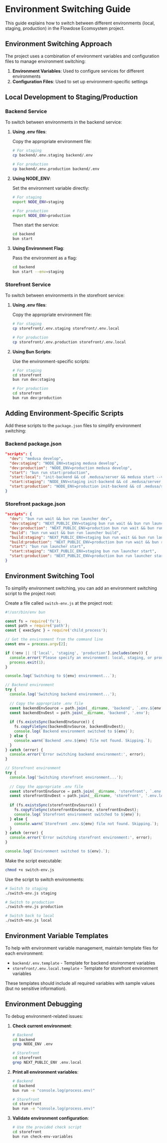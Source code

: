 # Environment Switching Guide

This guide explains how to switch between different environments (local, staging, production) in the Flowdose Ecomsystem project.

## Environment Switching Approach

The project uses a combination of environment variables and configuration files to manage environment switching:

1. **Environment Variables**: Used to configure services for different environments
2. **Configuration Files**: Used to set up environment-specific settings

## Local Development to Staging/Production

### Backend Service

To switch between environments in the backend service:

1. **Using .env files**:

   Copy the appropriate environment file:

   ```bash
   # For staging
   cp backend/.env.staging backend/.env

   # For production
   cp backend/.env.production backend/.env
   ```

2. **Using NODE_ENV**:

   Set the environment variable directly:

   ```bash
   # For staging
   export NODE_ENV=staging

   # For production
   export NODE_ENV=production
   ```

   Then start the service:

   ```bash
   cd backend
   bun start
   ```

3. **Using Environment Flag**:

   Pass the environment as a flag:

   ```bash
   cd backend
   bun start --env=staging
   ```

### Storefront Service

To switch between environments in the storefront service:

1. **Using .env files**:

   Copy the appropriate environment file:

   ```bash
   # For staging
   cp storefront/.env.staging storefront/.env.local

   # For production
   cp storefront/.env.production storefront/.env.local
   ```

2. **Using Bun Scripts**:

   Use the environment-specific scripts:

   ```bash
   # For staging
   cd storefront
   bun run dev:staging

   # For production
   cd storefront
   bun run dev:production
   ```

## Adding Environment-Specific Scripts

Add these scripts to the `package.json` files to simplify environment switching:

### Backend package.json

```json
"scripts": {
  "dev": "medusa develop",
  "dev:staging": "NODE_ENV=staging medusa develop",
  "dev:production": "NODE_ENV=production medusa develop",
  "start": "bun run start:production",
  "start:local": "init-backend && cd .medusa/server && medusa start --verbose",
  "start:staging": "NODE_ENV=staging init-backend && cd .medusa/server && medusa start --verbose",
  "start:production": "NODE_ENV=production init-backend && cd .medusa/server && medusa start --verbose"
}
```

### Storefront package.json

```json
"scripts": {
  "dev": "bun run wait && bun run launcher dev",
  "dev:staging": "NEXT_PUBLIC_ENV=staging bun run wait && bun run launcher dev",
  "dev:production": "NEXT_PUBLIC_ENV=production bun run wait && bun run launcher dev",
  "build": "bun run wait && bun run launcher build",
  "build:staging": "NEXT_PUBLIC_ENV=staging bun run wait && bun run launcher build",
  "build:production": "NEXT_PUBLIC_ENV=production bun run wait && bun run launcher build",
  "start": "bun run launcher start",
  "start:staging": "NEXT_PUBLIC_ENV=staging bun run launcher start",
  "start:production": "NEXT_PUBLIC_ENV=production bun run launcher start"
}
```

## Environment Switching Tool

To simplify environment switching, you can add an environment switching script to the project root:

Create a file called `switch-env.js` at the project root:

```javascript
#!/usr/bin/env bun

const fs = require('fs');
const path = require('path');
const { execSync } = require('child_process');

// Get the environment from the command line
const env = process.argv[2];

if (!env || !['local', 'staging', 'production'].includes(env)) {
  console.error('Please specify an environment: local, staging, or production');
  process.exit(1);
}

console.log(`Switching to ${env} environment...`);

// Backend environment
try {
  console.log('Switching backend environment...');
  
  // Copy the appropriate .env file
  const backendEnvSource = path.join(__dirname, 'backend', `.env.${env === 'local' ? '' : env}`);
  const backendEnvDest = path.join(__dirname, 'backend', '.env');
  
  if (fs.existsSync(backendEnvSource)) {
    fs.copyFileSync(backendEnvSource, backendEnvDest);
    console.log(`Backend environment switched to ${env}`);
  } else {
    console.warn(`Backend .env.${env} file not found. Skipping.`);
  }
} catch (error) {
  console.error('Error switching backend environment:', error);
}

// Storefront environment
try {
  console.log('Switching storefront environment...');
  
  // Copy the appropriate .env file
  const storefrontEnvSource = path.join(__dirname, 'storefront', `.env.${env === 'local' ? 'local' : env}`);
  const storefrontEnvDest = path.join(__dirname, 'storefront', '.env.local');
  
  if (fs.existsSync(storefrontEnvSource)) {
    fs.copyFileSync(storefrontEnvSource, storefrontEnvDest);
    console.log(`Storefront environment switched to ${env}`);
  } else {
    console.warn(`Storefront .env.${env} file not found. Skipping.`);
  }
} catch (error) {
  console.error('Error switching storefront environment:', error);
}

console.log(`Environment switched to ${env}.`);
```

Make the script executable:

```bash
chmod +x switch-env.js
```

Use the script to switch environments:

```bash
# Switch to staging
./switch-env.js staging

# Switch to production
./switch-env.js production

# Switch back to local
./switch-env.js local
```

## Environment Variable Templates

To help with environment variable management, maintain template files for each environment:

- `backend/.env.template` - Template for backend environment variables
- `storefront/.env.local.template` - Template for storefront environment variables

These templates should include all required variables with sample values (but no sensitive information).

## Environment Debugging

To debug environment-related issues:

1. **Check current environment**:

   ```bash
   # Backend
   cd backend
   grep NODE_ENV .env

   # Storefront
   cd storefront
   grep NEXT_PUBLIC_ENV .env.local
   ```

2. **Print all environment variables**:

   ```bash
   # Backend
   cd backend
   bun run -e "console.log(process.env)"

   # Storefront
   cd storefront
   bun run -e "console.log(process.env)"
   ```

3. **Validate environment configuration**:

   ```bash
   # Use the provided check script
   cd storefront
   bun run check-env-variables
   ``` 